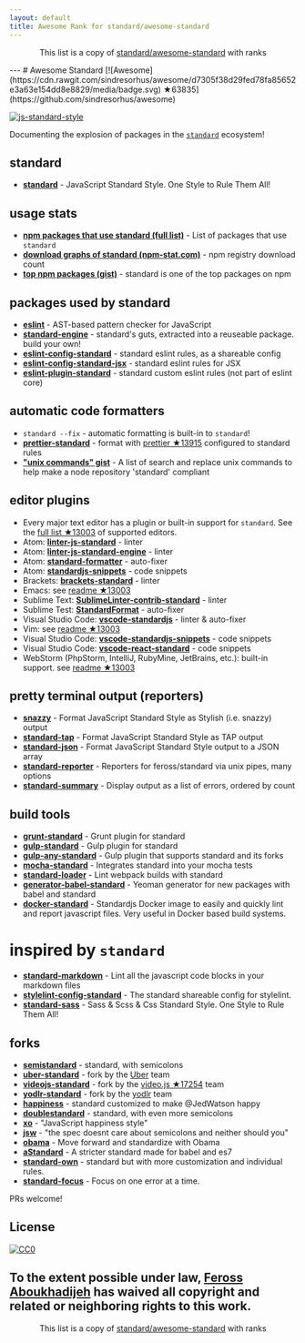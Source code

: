 ```yaml
---
layout: default
title: Awesome Rank for standard/awesome-standard
---
```


<p align="center">
	This list is a copy of <a href="https://github.com/standard/awesome-standard">standard/awesome-standard</a> with ranks
</p>
---
# Awesome Standard [![Awesome](https://cdn.rawgit.com/sindresorhus/awesome/d7305f38d29fed78fa85652e3a63e154dd8e8829/media/badge.svg) ★63835](https://github.com/sindresorhus/awesome)

[![js-standard-style](https://cdn.rawgit.com/feross/standard/master/badge.svg)](https://github.com/feross/standard)

Documenting the explosion of packages in the [`standard`](https://github.com/feross/standard) ecosystem!

## standard

- **[standard](https://www.npmjs.com/package/standard)** - JavaScript Standard Style. One Style to Rule Them All!

## usage stats

- **[npm packages that use standard (full list)](https://github.com/feross/standard-packages/blob/master/all.json)** - List of packages that use `standard`
- **[download graphs of standard (npm-stat.com)](http://npm-stat.com/charts.html?package=standard&author=&from=&to=)** - npm registry download count
- **[top npm packages (gist)](https://gist.github.com/feross/e0882df2fe673d6ce064)** - standard is one of the top packages on npm

## packages used by standard

- **[eslint](https://www.npmjs.com/package/eslint)** - AST-based pattern checker for JavaScript
- **[standard-engine](https://www.npmjs.com/package/standard-engine)** - standard's guts, extracted into a reuseable package. build your own!
- **[eslint-config-standard](https://www.npmjs.com/package/eslint-config-standard)** - standard eslint rules, as a shareable config
- **[eslint-config-standard-jsx](https://www.npmjs.com/package/eslint-config-standard-jsx)** - standard eslint rules for JSX
- **[eslint-plugin-standard](https://www.npmjs.com/package/eslint-plugin-standard)** - standard custom eslint rules (not part of eslint core)

## automatic code formatters

- `standard --fix` - automatic formatting is built-in to `standard`!
- **[prettier-standard](https://www.npmjs.com/package/prettier-standard)** - format with [prettier ★13915](https://github.com/prettier/prettier) configured to standard rules
- **["unix commands" gist](https://gist.github.com/watson/453fc63cace521fcdadc)** - A list of search and replace unix commands to help make a node repository 'standard' compliant

## editor plugins
- Every major text editor has a plugin or built-in support for `standard`. See the [full list ★13003](https://github.com/standard/standard#are-there-text-editor-plugins) of supported editors.
- Atom: **[linter-js-standard](https://atom.io/packages/linter-js-standard)** - linter
- Atom: **[linter-js-standard-engine](https://atom.io/packages/linter-js-standard-engine)** - linter
- Atom: **[standard-formatter](https://atom.io/packages/standard-formatter)** - auto-fixer
- Atom: **[standardjs-snippets](https://atom.io/packages/standardjs-snippets)** - code snippets
- Brackets: **[brackets-standard](https://github.com/ishamf/brackets-standard/)** - linter
- Emacs: see [readme ★13003](https://github.com/standard/standard#emacs)
- Sublime Text: **[SublimeLinter-contrib-standard](https://packagecontrol.io/packages/SublimeLinter-contrib-standard)** - linter
- Sublime Test: **[StandardFormat](https://packagecontrol.io/packages/StandardFormat)** - auto-fixer
- Visual Studio Code: **[vscode-standardjs](https://marketplace.visualstudio.com/items?itemName=chenxsan.vscode-standardjs)** - linter & auto-fixer
- Vim: see [readme ★13003](https://github.com/standard/standard#vim)
- Visual Studio Code: **[vscode-standardjs-snippets](https://marketplace.visualstudio.com/items?itemName=capaj.vscode-standardjs-snippets)** - code snippets
- Visual Studio Code: **[vscode-react-standard](https://marketplace.visualstudio.com/items?itemName=TimonVS.ReactSnippetsStandard)** - code snippets
- WebStorm (PhpStorm, IntelliJ, RubyMine, JetBrains, etc.): built-in support. see [readme ★13003](https://github.com/standard/standard#webstorm-phpstorm-intellij-rubymine-jetbrains-etc)

## pretty terminal output (reporters)

- **[snazzy](https://www.npmjs.com/package/snazzy)** - Format JavaScript Standard Style as Stylish (i.e. snazzy) output
- **[standard-tap](https://www.npmjs.com/package/standard-tap)** - Format JavaScript Standard Style as TAP output
- **[standard-json](https://www.npmjs.com/package/standard-json)** - Format JavaScript Standard Style output to a JSON array
- **[standard-reporter](https://www.npmjs.com/package/standard-reporter)** - Reporters for feross/standard via unix pipes, many options
- **[standard-summary](https://www.npmjs.com/package/standard-summary)** - Display output as a list of errors, ordered by count

## build tools

- **[grunt-standard](https://www.npmjs.com/package/grunt-standard)** - Grunt plugin for standard
- **[gulp-standard](https://www.npmjs.com/package/gulp-standard)** - Gulp plugin for standard
- **[gulp-any-standard](https://www.npmjs.com/package/gulp-any-standard)** - Gulp plugin that supports standard and its forks
- **[mocha-standard](https://www.npmjs.com/package/mocha-standard)** - Integrates standard into your mocha tests
- **[standard-loader](https://www.npmjs.com/package/standard-loader)** - Lint webpack builds with standard
- **[generator-babel-standard](https://www.npmjs.com/package/generator-babel-standard)** - Yeoman generator for new packages with babel and standard
- **[docker-standard](https://hub.docker.com/r/geniousphp/standard-js/)** - Standardjs Docker image to easily and quickly lint and report javascript files. Very useful in Docker based build systems.

# inspired by `standard`

- **[standard-markdown](https://www.npmjs.com/package/standard-markdown)** - Lint all the javascript code blocks in your markdown files
- **[stylelint-config-standard](https://www.npmjs.com/package/stylelint-config-standard)** - The standard shareable config for stylelint.
- **[standard-sass](https://www.npmjs.com/package/standard-sass)** - Sass & Scss & Css Standard Style. One Style to Rule Them All!

## forks

- **[semistandard](https://www.npmjs.com/package/semistandard)** - standard, with semicolons
- **[uber-standard](https://www.npmjs.com/package/uber-standard)** - fork by the [Uber](https://www.uber.com/) team
- **[videojs-standard](https://www.npmjs.com/package/videojs-standard)** - fork by the [video.js ★17254](https://github.com/videojs/video.js) team
- **[yodlr-standard](https://www.npmjs.com/package/yodlr-standard)** - fork by the [yodlr](https://getyodlr.com/home) team
- **[happiness](https://www.npmjs.com/package/happiness)** - standard customized to make @JedWatson happy
- **[doublestandard](https://www.npmjs.com/package/doublestandard)** - standard, with even more semicolons
- **[xo](https://www.npmjs.com/package/xo)** - "JavaScript happiness style"
- **[jsw](https://www.npmjs.com/package/jsw)** - "the spec doesnt care about semicolons and neither should you"
- **[obama](https://www.npmjs.com/package/obama)** - Move forward and standardize with Obama
- **[aStandard](https://npmjs.com/package/a-standard)** - A stricter standard made for babel and es7
- **[standard-own](https://npmjs.com/package/standard-own)** - standard but with more customization and individual rules.
- **[standard-focus](https://www.npmjs.com/package/standard-focus)** - Focus on one error at a time.

PRs welcome!

## License

[![CC0](http://i.creativecommons.org/p/zero/1.0/88x31.png)](http://creativecommons.org/publicdomain/zero/1.0/)

To the extent possible under law, [Feross Aboukhadijeh](http://feross.org) has waived all copyright and related or neighboring rights to this work.
---
<p align="center">
	This list is a copy of <a href="https://github.com/standard/awesome-standard">standard/awesome-standard</a> with ranks
</p>
